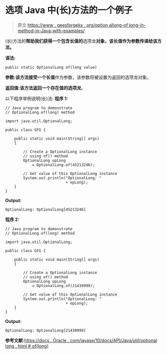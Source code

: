 # 选项 Java 中(长)方法的一个例子

> 原文:[https://www . geesforgeks . org/option allong-of long-in-method-in-Java-with-examples/](https://www.geeksforgeeks.org/optionallong-oflong-method-in-java-with-examples/)

(长)方法的**帮助我们获得一个包含长值的**选项龙**对象，该长值作为参数传递给该方法。**

**语法:**

```
public static OptionalLong of(long value)

```

**参数:**该方法接受一个**长值**作为参数，该参数将被设置为返回的选项龙对象。

**返回值:**该方法返回一个存在值的**选项龙**。

以下程序举例说明(长)法:
**程序 1:**

```
// Java program to demonstrate
// OptionalLong.of(long) method

import java.util.OptionalLong;

public class GFG {

    public static void main(String[] args)
    {

        // Create a OptionalLong instance
        // using of() method
        OptionalLong opLong
            = OptionalLong.of(45213246);

        // Get value of this OptionalLong instance
        System.out.println("OptionalLong: "
                           + opLong);
    }
}
```

**Output:**

```
OptionalLong: OptionalLong[45213246]

```

**程序 2:**

```
// Java program to demonstrate
// OptionalLong.of(long) method

import java.util.OptionalLong;

public class GFG {

    public static void main(String[] args)
    {

        // Create a OptionalLong instance
        // using of() method
        OptionalLong opLong
            = OptionalLong.of(21438999);

        // Get value of this OptionalLong instance
        System.out.println("OptionalLong: "
                           + opLong);
    }
}
```

**Output:**

```
OptionalLong: OptionalLong[21438999]

```

**参考文献:**[https://docs . Oracle . com/javase/10/docs/API/Java/util/optional long . html # of(long)](https://docs.oracle.com/javase/10/docs/api/java/util/OptionalLong.html#of(long))
